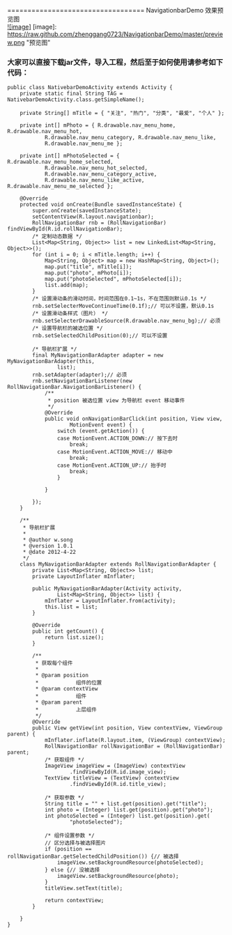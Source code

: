 
==================================
NavigationbarDemo 效果预览图
<br/>
[![image]](https://raw.github.com/zhenggang0723/NavigationbarDemo/master/preview.png)
[image]: https://raw.github.com/zhenggang0723/NavigationbarDemo/master/preview.png "预览图"

### 大家可以直接下载jar文件，导入工程，然后至于如何使用请参考如下代码：


	public class NativebarDemoActivity extends Activity {
		private static final String TAG = NativebarDemoActivity.class.getSimpleName();
		
		private String[] mTitle = { "关注", "热门", "分类", "最爱", "个人" };
		
		private int[] mPhoto = { R.drawable.nav_menu_home, R.drawable.nav_menu_hot,
				R.drawable.nav_menu_category, R.drawable.nav_menu_like,
				R.drawable.nav_menu_me };
		
		private int[] mPhotoSelected = { R.drawable.nav_menu_home_selected,
				R.drawable.nav_menu_hot_selected,
				R.drawable.nav_menu_category_active,
				R.drawable.nav_menu_like_active, R.drawable.nav_menu_me_selected };

		@Override
		protected void onCreate(Bundle savedInstanceState) {
			super.onCreate(savedInstanceState);
			setContentView(R.layout.navigationbar);
			RollNavigationBar rnb = (RollNavigationBar) findViewById(R.id.rollNavigationBar);
			/* 定制动态数据 */
			List<Map<String, Object>> list = new LinkedList<Map<String, Object>>();
			for (int i = 0; i < mTitle.length; i++) {
				Map<String, Object> map = new HashMap<String, Object>();
				map.put("title", mTitle[i]);
				map.put("photo", mPhoto[i]);
				map.put("photoSelected", mPhotoSelected[i]);
				list.add(map);
			}
			/* 设置滑动条的滑动时间，时间范围在0.1~1s，不在范围则默认0.1s */
			rnb.setSelecterMoveContinueTime(0.1f);// 可以不设置，默认0.1s
			/* 设置滑动条样式（图片） */
			rnb.setSelecterDrawableSource(R.drawable.nav_menu_bg);// 必须
			/* 设置导航栏的被选位置 */
			rnb.setSelectedChildPosition(0);// 可以不设置

			/* 导航栏扩展 */
			final MyNavigationBarAdapter adapter = new MyNavigationBarAdapter(this,
					list);
			rnb.setAdapter(adapter);// 必须
			rnb.setNavigationBarListener(new RollNavigationBar.NavigationBarListener() {
				/**
				 * position 被选位置 view 为导航栏 event 移动事件
				 */
				@Override
				public void onNavigationBarClick(int position, View view,
						MotionEvent event) {
					switch (event.getAction()) {
					case MotionEvent.ACTION_DOWN:// 按下去时
						break;
					case MotionEvent.ACTION_MOVE:// 移动中
						break;
					case MotionEvent.ACTION_UP:// 抬手时
						break;
					}

				}

			});
		}

		/**
		 * 导航栏扩展
		 * 
		 * @author w.song
		 * @version 1.0.1
		 * @date 2012-4-22
		 */
		class MyNavigationBarAdapter extends RollNavigationBarAdapter {
			private List<Map<String, Object>> list;
			private LayoutInflater mInflater;

			public MyNavigationBarAdapter(Activity activity,
					List<Map<String, Object>> list) {
				mInflater = LayoutInflater.from(activity);
				this.list = list;
			}

			@Override
			public int getCount() {
				return list.size();
			}

			/**
			 * 获取每个组件
			 * 
			 * @param position
			 *            组件的位置
			 * @param contextView
			 *            组件
			 * @param parent
			 *            上层组件
			 */
			@Override
			public View getView(int position, View contextView, ViewGroup parent) {
				mInflater.inflate(R.layout.item, (ViewGroup) contextView);
				RollNavigationBar rollNavigationBar = (RollNavigationBar) parent;
				/* 获取组件 */
				ImageView imageView = (ImageView) contextView
						.findViewById(R.id.image_view);
				TextView titleView = (TextView) contextView
						.findViewById(R.id.title_view);

				/* 获取参数 */
				String title = "" + list.get(position).get("title");
				int photo = (Integer) list.get(position).get("photo");
				int photoSelected = (Integer) list.get(position).get(
						"photoSelected");

				/* 组件设置参数 */
				// 区分选择与被选择图片
				if (position == rollNavigationBar.getSelectedChildPosition()) {// 被选择
					imageView.setBackgroundResource(photoSelected);
				} else {// 没被选择
					imageView.setBackgroundResource(photo);
				}
				titleView.setText(title);

				return contextView;
			}

		}
	}

###